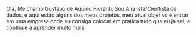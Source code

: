 Olá, Me chamo Gustavo de Aquino Fioranti, Sou Analista/Cientista de dados, e aqui estão alguns dos meus projetos, meu atual objetivo é entrar em uma empresa onde eu consiga colocar em pratica tudo que eu ja sei, e continue a aprender muito mais
